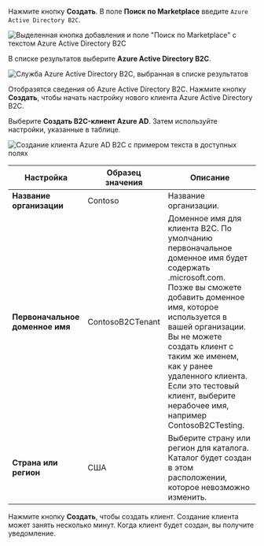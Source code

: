 Нажмите кнопку **Создать**. В поле **Поиск по Marketplace** введите `Azure Active Directory B2C`.

![Выделенная кнопка добавления и поле "Поиск по Marketplace" с текстом Azure Active Directory B2C](./media/active-directory-b2c-create-tenant/find-azure-ad-b2c.png)

В списке результатов выберите **Azure Active Directory B2C**.

![Служба Azure Active Directory B2C, выбранная в списке результатов](./media/active-directory-b2c-create-tenant/find-azure-ad-b2c-result.png)

Отобразятся сведения об Azure Active Directory B2C. Нажмите кнопку **Создать**, чтобы начать настройку нового клиента Azure Active Directory B2C.

Выберите **Создать B2C-клиент Azure AD**. Затем используйте настройки, указанные в таблице.

![Создание клиента Azure AD B2C с примером текста в доступных полях](./media/active-directory-b2c-create-tenant/create-new-b2c-tenant.png)

| Настройка      | Образец значения  | Описание                                        |
| ------------ | ------- | -------------------------------------------------- |
| **Название организации** | Contoso | Название организации. | 
| **Первоначальное доменное имя** |  ContosoB2CTenant | Доменное имя для клиента B2C. По умолчанию первоначальное доменное имя будет содержать .microsoft.com. Позже вы сможете добавить доменное имя, которое используется в вашей организации. Вы не можете создать клиент с таким же именем, как у ранее удаленного клиента. Если это тестовый клиент, выберите нерабочее имя, например ContosoB2CTesting. |
| **Страна или регион** | США | Выберите страну или регион для каталога. Каталог будет создан в этом расположении, которое невозможно изменить.  |

Нажмите кнопку **Создать**, чтобы создать клиент. Создание клиента может занять несколько минут. Когда клиент будет создан, вы получите уведомление.